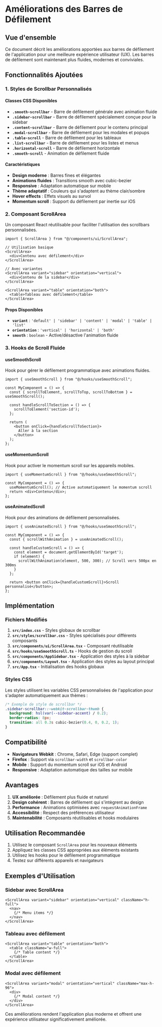 # Améliorations des Barres de Défilement

## Vue d'ensemble

Ce document décrit les améliorations apportées aux barres de défilement de l'application pour une meilleure expérience utilisateur (UX). Les barres de défilement sont maintenant plus fluides, modernes et conviviales.

## Fonctionnalités Ajoutées

### 1. Styles de Scrollbar Personnalisés

#### Classes CSS Disponibles

- **`.smooth-scrollbar`** - Barre de défilement générale avec animation fluide
- **`.sidebar-scrollbar`** - Barre de défilement spécialement conçue pour la sidebar
- **`.content-scrollbar`** - Barre de défilement pour le contenu principal
- **`.modal-scrollbar`** - Barre de défilement pour les modales et popups
- **`.table-scroll`** - Barre de défilement pour les tableaux
- **`.list-scrollbar`** - Barre de défilement pour les listes et menus
- **`.horizontal-scroll`** - Barre de défilement horizontale
- **`.smooth-scroll`** - Animation de défilement fluide

#### Caractéristiques

- **Design moderne** : Barres fines et élégantes
- **Animations fluides** : Transitions smooth avec cubic-bezier
- **Responsive** : Adaptation automatique sur mobile
- **Thème adaptatif** : Couleurs qui s'adaptent au thème clair/sombre
- **Hover effects** : Effets visuels au survol
- **Momentum scroll** : Support du défilement par inertie sur iOS

### 2. Composant ScrollArea

Un composant React réutilisable pour faciliter l'utilisation des scrollbars personnalisées.

```tsx
import { ScrollArea } from "@/components/ui/ScrollArea";

// Utilisation basique
<ScrollArea>
  <div>Contenu avec défilement</div>
</ScrollArea>

// Avec variantes
<ScrollArea variant="sidebar" orientation="vertical">
  <div>Contenu de la sidebar</div>
</ScrollArea>

<ScrollArea variant="table" orientation="both">
  <table>Tableau avec défilement</table>
</ScrollArea>
```

#### Props Disponibles

- **`variant`** : `'default' | 'sidebar' | 'content' | 'modal' | 'table' | 'list'`
- **`orientation`** : `'vertical' | 'horizontal' | 'both'`
- **`smooth`** : `boolean` - Active/désactive l'animation fluide

### 3. Hooks de Scroll Fluide

#### useSmoothScroll

Hook pour gérer le défilement programmatique avec animations fluides.

```tsx
import { useSmoothScroll } from "@/hooks/useSmoothScroll";

const MyComponent = () => {
  const { scrollToElement, scrollToTop, scrollToBottom } = useSmoothScroll();

  const handleScrollToSection = () => {
    scrollToElement('section-id');
  };

  return (
    <button onClick={handleScrollToSection}>
      Aller à la section
    </button>
  );
};
```

#### useMomentumScroll

Hook pour activer le momentum scroll sur les appareils mobiles.

```tsx
import { useMomentumScroll } from "@/hooks/useSmoothScroll";

const MyComponent = () => {
  useMomentumScroll(); // Active automatiquement le momentum scroll
  return <div>Contenu</div>;
};
```

#### useAnimatedScroll

Hook pour des animations de défilement personnalisées.

```tsx
import { useAnimatedScroll } from "@/hooks/useSmoothScroll";

const MyComponent = () => {
  const { scrollWithAnimation } = useAnimatedScroll();

  const handleCustomScroll = () => {
    const element = document.getElementById('target');
    if (element) {
      scrollWithAnimation(element, 500, 300); // Scroll vers 500px en 300ms
    }
  };

  return <button onClick={handleCustomScroll}>Scroll personnalisé</button>;
};
```

## Implémentation

### Fichiers Modifiés

1. **`src/index.css`** - Styles globaux de scrollbar
2. **`src/styles/scrollbar.css`** - Styles spécialisés pour différents composants
3. **`src/components/ui/ScrollArea.tsx`** - Composant réutilisable
4. **`src/hooks/useSmoothScroll.ts`** - Hooks de gestion du scroll
5. **`src/components/AppSidebar.tsx`** - Application des styles à la sidebar
6. **`src/components/Layout.tsx`** - Application des styles au layout principal
7. **`src/App.tsx`** - Initialisation des hooks globaux

### Styles CSS

Les styles utilisent les variables CSS personnalisées de l'application pour s'adapter automatiquement aux thèmes :

```css
/* Exemple de style de scrollbar */
.sidebar-scrollbar::-webkit-scrollbar-thumb {
  background: hsl(var(--sidebar-accent) / 0.2);
  border-radius: 8px;
  transition: all 0.3s cubic-bezier(0.4, 0, 0.2, 1);
}
```

## Compatibilité

- **Navigateurs Webkit** : Chrome, Safari, Edge (support complet)
- **Firefox** : Support via `scrollbar-width` et `scrollbar-color`
- **Mobile** : Support du momentum scroll sur iOS et Android
- **Responsive** : Adaptation automatique des tailles sur mobile

## Avantages

1. **UX améliorée** : Défilement plus fluide et naturel
2. **Design cohérent** : Barres de défilement qui s'intègrent au design
3. **Performance** : Animations optimisées avec `requestAnimationFrame`
4. **Accessibilité** : Respect des préférences utilisateur
5. **Maintenabilité** : Composants réutilisables et hooks modulaires

## Utilisation Recommandée

1. Utilisez le composant `ScrollArea` pour les nouveaux éléments
2. Appliquez les classes CSS appropriées aux éléments existants
3. Utilisez les hooks pour le défilement programmatique
4. Testez sur différents appareils et navigateurs

## Exemples d'Utilisation

### Sidebar avec ScrollArea

```tsx
<ScrollArea variant="sidebar" orientation="vertical" className="h-full">
  <nav>
    {/* Menu items */}
  </nav>
</ScrollArea>
```

### Tableau avec défilement

```tsx
<ScrollArea variant="table" orientation="both">
  <table className="w-full">
    {/* Table content */}
  </table>
</ScrollArea>
```

### Modal avec défilement

```tsx
<ScrollArea variant="modal" orientation="vertical" className="max-h-96">
  <div>
    {/* Modal content */}
  </div>
</ScrollArea>
```

Ces améliorations rendent l'application plus moderne et offrent une expérience utilisateur significativement améliorée.
